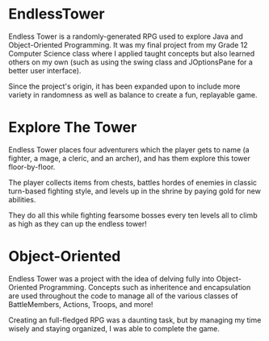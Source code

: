 # EndlessTower

Endless Tower is a randomly-generated RPG used to explore Java and Object-Oriented Programming. 
It was my final project from my Grade 12 Computer Science class where I applied taught concepts but
also learned others on my own (such as using the swing class and JOptionsPane for a better user interface).

Since the project's origin, it has been expanded upon to include more variety in randomness as well as balance to create
a fun, replayable game.

# Explore The Tower

Endless Tower places four adventurers which the player gets to name (a fighter, a mage, a cleric, and an archer), and has them
explore this tower floor-by-floor.

The player collects items from chests, battles hordes of enemies in classic turn-based fighting style, and levels up
in the shrine by paying gold for new abilities.

They do all this while fighting fearsome bosses every ten levels all to climb as high as they can up the endless tower!

# Object-Oriented

Endless Tower was a project with the idea of delving fully into Object-Oriented Programming. Concepts such as inheritence
and encapsulation are used throughout the code to manage all of the various classes of BattleMembers, Actions, Troops, and more!

Creating an full-fledged RPG was a daunting task, but by managing my time wisely and staying organized, I was able to complete the game.
